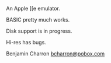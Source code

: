 An Apple ][e emulator.

BASIC pretty much works.

Disk support is in progress.

Hi-res has bugs.

Benjamin Charron <bcharron@pobox.com>
